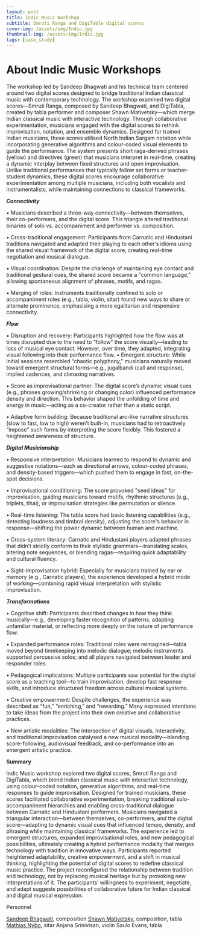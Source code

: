 ```yaml
---
layout: post
title: Indic Music Workshop
subtitle: Smruti Ranga and DigiTable digital scores
cover-img: /assets/img/Indic.jpg
thumbnail-img: /assets/img/Indic.jpg
tags: [case_study]
---
```


# **About Indic Music Workshops**

The workshop led by Sandeep Bhagwati and his technical team centered around two digital scores designed to bridge traditional Indian classical music with contemporary technology. The workshop examined two digital scores—Smruti Ranga, composed by Sandeep Bhagwati, and DigiTabla, created by tabla performer and composer Shawn Mativetsky—which merge Indian classical music with interactive technology. Through collaborative experimentation, musicians engaged with the digital scores to rethink improvisation, notation, and ensemble dynamics. Designed for trained Indian musicians, these scores utilised North Indian Sargam notation while incorporating generative algorithms and colour-coded visual elements to guide the performance. The system presents short raga-derived phrases (yellow) and directives (green) that musicians interpret in real-time, creating a dynamic interplay between fixed structures and open improvisation. Unlike traditional performances that typically follow set forms or teacher-student dynamics, these digital scores encourage collaborative experimentation among multiple musicians, including both vocalists and instrumentalists, while maintaining connections to classical frameworks.


**_Connectivity_**

•	Musicians described a three-way connectivity—between themselves, their co-performers, and the digital score. This triangle altered traditional binaries of solo vs. accompaniment and performer vs. composition.

•	Cross-traditional engagement: Participants from Carnatic and Hindustani traditions navigated and adapted their playing to each other’s idioms using the shared visual framework of the digital score, creating real-time negotiation and musical dialogue.

•	Visual coordination: Despite the challenge of maintaining eye contact and traditional gestural cues, the shared score became a "common language," allowing spontaneous alignment of phrases, motifs, and ragas.

•	Merging of roles: Instruments traditionally confined to solo or accompaniment roles (e.g., tabla, violin, sitar) found new ways to share or alternate prominence, emphasising a more egalitarian and responsive connectivity.

**_Flow_**

•	Disruption and recovery: Participants highlighted how the flow was at times disrupted due to the need to “follow” the score visually—leading to loss of musical eye contact. However, over time, they adapted, integrating visual following into their performance flow.
•	Emergent structure: While initial sessions resembled “chaotic polyphony,” musicians naturally moved toward emergent structural forms—e.g., jugalbandi (call and response), implied cadences, and climaxing narratives.

•	Score as improvisational partner: The digital score’s dynamic visual cues (e.g., phrases growing/shrinking or changing color) influenced performance density and direction. This behavior shaped the unfolding of time and energy in music—acting as a co-creator rather than a static script.

•	Adaptive form building: Because traditional arc-like narrative structures (slow to fast, low to high) weren’t built-in, musicians had to retroactively “impose” such forms by interpreting the score flexibly. This fostered a heightened awareness of structure.

_**Digital Musicianship**_

•	Responsive interpretation: Musicians learned to respond to dynamic and suggestive notations—such as directional arrows, colour-coded phrases, and density-based triggers—which pushed them to engage in fast, on-the-spot decisions.

•	Improvisational conditioning: The score provoked "seed ideas" for improvisation, guiding musicians toward motifs, rhythmic structures (e.g., triplets, tihai), or improvisation strategies like permutation or silence.

•	Real-time listening: The tabla score had basic listening capabilities (e.g., detecting loudness and timbral density), adjusting the score's behavior in response—shifting the power dynamic between human and machine.

•	Cross-system literacy: Carnatic and Hindustani players adapted phrases that didn’t strictly conform to their stylistic grammars—translating scales, altering note sequences, or blending ragas—requiring quick adaptability and cultural fluency.

•	Sight-improvisation hybrid: Especially for musicians trained by ear or memory (e.g., Carnatic players), the experience developed a hybrid mode of working—combining rapid visual interpretation with stylistic improvisation.

**_Transformations_**

•	Cognitive shift: Participants described changes in how they think musically—e.g., developing faster recognition of patterns, adapting unfamiliar material, or reflecting more deeply on the nature of performance flow.

•	Expanded performance roles: Traditional roles were reimagined—tabla moved beyond timekeeping into melodic dialogue; melodic instruments supported percussive solos; and all players navigated between leader and responder roles.

•	Pedagogical implications: Multiple participants saw potential for the digital score as a teaching tool—to train improvisation, develop fast response skills, and introduce structured freedom across cultural musical systems.

•	Creative empowerment: Despite challenges, the experience was described as “fun,” “enriching,” and “rewarding.” Many expressed intentions to take ideas from the project into their own creative and collaborative practices.

•	New artistic modalities: The intersection of digital visuals, interactivity, and traditional improvisation catalysed a new musical modality—blending score-following, audiovisual feedback, and co-performance into an emergent artistic practice.


**Summary**

Indic Music workshop explored two digital scores, Smruti Ranga and DigiTabla, which blend Indian classical music with interactive technology, using colour-coded notation, generative algorithms, and real-time responses to guide improvisation. Designed for trained musicians, these scores facilitated collaborative experimentation, breaking traditional solo-accompaniment hierarchies and enabling cross-traditional dialogue between Carnatic and Hindustani performers. Musicians navigated a triangular interaction—between themselves, co-performers, and the digital score—adapting to dynamic visual cues that influenced tempo, density, and phrasing while maintaining classical frameworks. The experience led to emergent structures, expanded improvisational roles, and new pedagogical possibilities, ultimately creating a hybrid performance modality that merges technology with tradition in innovative ways. Participants reported heightened adaptability, creative empowerment, and a shift in musical thinking, highlighting the potential of digital scores to redefine classical music practice. The project reconfigured the relationship between tradition and technology, not by replacing musical heritage but by provoking new interpretations of it. The participants’ willingness to experiment, negotiate, and adapt suggests possibilities of collaborative future for Indian classical and digital musical expression.

Personnel

[Sandeep Bhagwati](https://www.concordia.ca/faculty/sandeep-bhagwati.html), composition
[Shawn Mativetsky](https://www.shawnmativetsky.com/), composition, tabla
[Mathias Nybo](https://nybomusic.ca/), sitar
Anjana Srinivisan, violin
Saulo Evans, tabla

